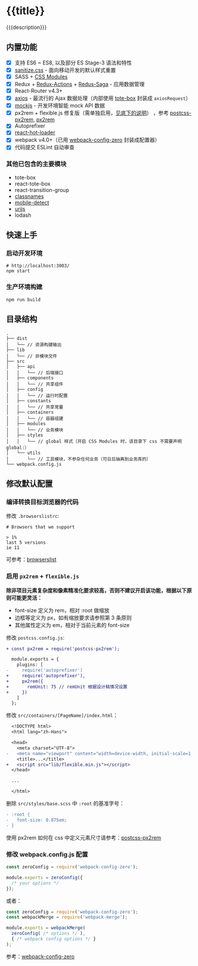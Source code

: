 # {{title}}

{{{description}}}

## 内置功能

* [x] 支持 ES6 ~ ES8, 以及部分 ES Stage-3 语法和特性
* [x] [sanitize.css](https://github.com/csstools/sanitize.css) - 面向移动开发的默认样式重置
* [x] SASS + [CSS Modules](https://github.com/css-modules/css-modules)
* [x] Redux + [Redux-Actions](https://redux-actions.js.org/) + [Redus-Saga](https://redux-saga-in-chinese.js.org/) - 应用数据管理
* [x] React-Router v4.3+
* [x] [axios](https://github.com/axios/axios) - 最流行的 Ajax 数据处理（内部使用 [tote-box](https://github.com/nicolaszhao/tote-box) 封装成 `axiosRequest`）
* [x] [mockjs](http://mockjs.com/) - 开发环境智能 mock API 数据
* [x] px2rem + flexible.js 修复版（需单独启用，[见底下的说明](#启用-px2rem--flexiblejs)） ，参考 [postcss-px2rem](https://www.npmjs.com/package/postcss-px2rem), [px2rem](https://www.npmjs.com/package/px2rem)
* [x] Autoprefixer
* [x] [react-hot-loader](https://www.npmjs.com/package/react-hot-loader)
* [x] webpack v4.0+（已用 [webpack-config-zero](https://www.npmjs.com/package/webpack-config-zero) 封装成配置器）
* [x] 代码提交 ESLint 自动审查

### 其他已包含的主要模块

* tote-box
* react-tote-box
* react-transition-group
* [classnames](https://www.npmjs.com/package/classnames)
* [mobile-detect](https://www.npmjs.com/package/mobile-detect)
* [urijs](https://www.npmjs.com/package/urijs)
* lodash

## 快速上手

### 启动开发环境

```shell
# http://localhost:3003/
npm start
```

### 生产环境构建

```shell
npm run build
```

## 目录结构

```shell
.
├── dist
│   └── // 资源构建输出
├── lib
│   └── // 非模块文件
├── src
│   ├── api
│   │   └── // 后端接口
│   ├── components
│   │   └── // 共享组件
│   ├── config
│   │   └── // 运行时配置
│   ├── constants
│   │   └── // 共享常量
│   ├── containers
│   │   └── // 容器组建
│   ├── modules
│   │   └── // 业务模块
│   ├── styles
│   │   └── // global 样式（开启 CSS Modules 时，该目录下 css 不需要声明 global:）
│   └── utils
│       └── // 工具模块，不参杂任何业务（可日后抽离到业务库的）
└── webpack.config.js
```

## 修改默认配置

### 编译转换目标浏览器的代码

修改 `.browserslistrc`:

```shell
# Browsers that we support

> 1%
last 5 versions
ie 11
```

可参考：[browserslist](https://github.com/ai/browserslist)

### 启用 `px2rem` + `flexible.js`

**除非项目元素复杂度和像素精准化要求较高，否则不建议开启该功能，根据以下原则可能更灵活：**

* font-size 定义为 rem，相对 :root 做缩放
* 边框等定义为 px，如有缩放要求请参照第 3 条原则
* 其他属性定义为 em，相对于当前元素的 font-size

修改 `postcss.config.js`:

```diff
+ const px2rem = require('postcss-px2rem');

  module.exports = {
    plugins: [
-     require('autoprefixer')
+     require('autoprefixer'),
+     px2rem({
+       remUnit: 75 // remUnit 根据设计稿情况设置
+     })
    ]
  };
```

修改 `src/containers/[PageName]/index.html`：

```diff
  <!DOCTYPE html>
  <html lang="zh-Hans">

  <head>
    <meta charset="UTF-8">
-   <meta name="viewport" content="width=device-width, initial-scale=1.0, minimum-scale=1, maximum-scale=1, user-scalable=no, viewport-fit=cover">
    <title>...</title>
+  	<script src="lib/flexible.min.js"></script>
  </head>

  ...

  </html>

```

删除  `src/styles/base.scss` 中 `:root`  的基准字号：

```diff
- :root {
-   font-size: 0.875em;
- }
```

使用 px2rem 如何在 css 中定义元素尺寸请参考：[postcss-px2rem](https://www.npmjs.com/package/postcss-px2rem) 

### 修改 webpack.config.js 配置

```js
const zeroConfig = require('webpack-config-zero');

module.exports = zeroConfig({
  /* your options */
});
```

或者：

```js
const zeroConfig = require('webpack-config-zero');
const webpackMerge = require('webpack-merge');

module.exports = webpackMerge(
  zeroConfig( /* options */ ), 
  { /* webpack config options */ }
);
```

参考：[webpack-config-zero](https://www.npmjs.com/package/webpack-config-zero)
